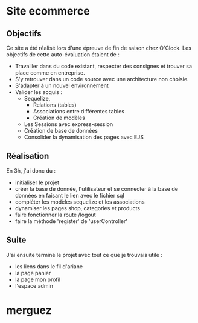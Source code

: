 # Site ecommerce

## Objectifs

Ce site a été réalisé lors d'une épreuve de fin de saison chez O'Clock.
Les objectifs de cette auto-évaluation étaient de :

- Travailler dans du code existant, respecter des consignes et trouver sa place comme en entreprise.
- S'y retrouver dans un code source avec une architecture non choisie.
- S'adapter à un nouvel environnement
- Valider les acquis :
  - Sequelize,
    - Relations (tables)
    - Associations entre différentes tables
    - Création de modèles
  - Les Sessions avec express-session
  - Création de base de données
  - Consolider la dynamisation des pages avec EJS

## Réalisation

En 3h, j'ai donc du :

- initialiser le projet
- créer la base de donnée, l'utilisateur et se connecter à la base de données en faisant le lien avec le fichier sql
- compléter les modèles sequelize et les associations
- dynamiser les pages shop, categories et products
- faire fonctionner la route /logout
- faire la méthode 'register' de 'userController'

## Suite

J'ai ensuite terminé le projet avec tout ce que je trouvais utile :

- les liens dans le fil d'ariane
- la page panier
- la page mon profil
- l'espace admin
# merguez
